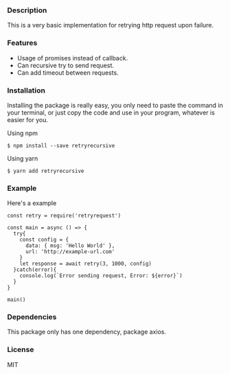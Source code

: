 ### Description

This is a very basic implementation for retrying http request upon failure.

### Features

 - Usage of promises instead of callback.
 - Can recursive try to send request.
 - Can add timeout between requests.

### Installation

Installing the package is really easy, you only need to paste the command in your terminal, 
or just copy the code and use in your program, whatever is easier for you. 

Using npm
```
$ npm install --save retryrecursive
```
Using yarn
```
$ yarn add retryrecursive
```

### Example

Here's a example
```
const retry = require('retryrequest')

const main = async () => {
  try{
    const config = {
      data: { msg: 'Hello World' },
      url: 'http://example-url.com'
    }
    let response = await retry(3, 1000, config)
  }catch(error){
    console.log(`Error sending request, Error: ${error}`)
  }
}

main()

```


### Dependencies

This package only has one dependency, package axios.

### License

MIT
